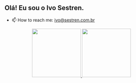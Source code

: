 ## Olá! Eu sou o Ivo Sestren.

- 📫 How to reach me: ivo@sestren.com.br

<div align="center">
  <a href="https://github.com/IvoSestren">
  <img height="160em" src="https://github-readme-stats.vercel.app/api?username=IvoSestren&show_icons=true&theme=github_dark&include_all_commits=true&count_private=true&locale=pt-BR"/>
  <img height="160em" src="https://github-readme-stats.vercel.app/api/top-langs/?username=IvoSestren&layout=compact&langs_count=7&theme=github_dark&count_private=true&locale=pt-BR"/>
</div>
